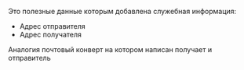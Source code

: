 Это полезные данные которым добавлена служебная информация:
- Адрес отправителя
- Адрес получателя

Аналогия почтовый конверт на котором написан получает и отправитель 